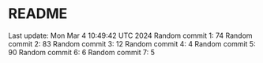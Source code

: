 # README

Last update: Mon Mar  4 10:49:42 UTC 2024
Random commit 1: 74
Random commit 2: 83
Random commit 3: 12
Random commit 4: 4
Random commit 5: 90
Random commit 6: 6
Random commit 7: 5
